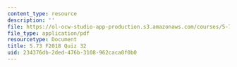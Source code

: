 ```yaml
---
content_type: resource
description: ''
file: https://ol-ocw-studio-app-production.s3.amazonaws.com/courses/5-73-quantum-mechanics-i-fall-2018/234376db2ded476b3108962caca0f0b0_MIT5_73F18_quiz32.pdf
file_type: application/pdf
resourcetype: Document
title: 5.73 F2018 Quiz 32
uid: 234376db-2ded-476b-3108-962caca0f0b0
---
```

